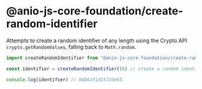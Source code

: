 # @anio-js-core-foundation/create-random-identifier

Attempts to create a random identifier of any length using the Crypto API `crypto.getRandomValues`, falling back to `Math.random`.

```js
import createRandomIdentifier from "@anio-js-core-foundation/create-random-identifier"

const identifier = createRandomIdentifier(16) // create a random identifier of length 16

console.log(identifier) // 84b6af1d1572de65
```
